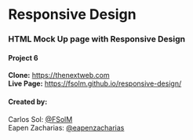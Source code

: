 # Responsive Design
### HTML Mock Up page with Responsive Design
#### Project 6
<b>Clone:</b> https://thenextweb.com<br>
<b>Live Page:</b> https://fsolm.github.io/responsive-design/

#### Created by:
Carlos Sol: <a href="https://github.com/FSolM">@FSolM</a><br>
Eapen Zacharias: <a href="https://github.com/eapenzacharias">@eapenzacharias</a>
